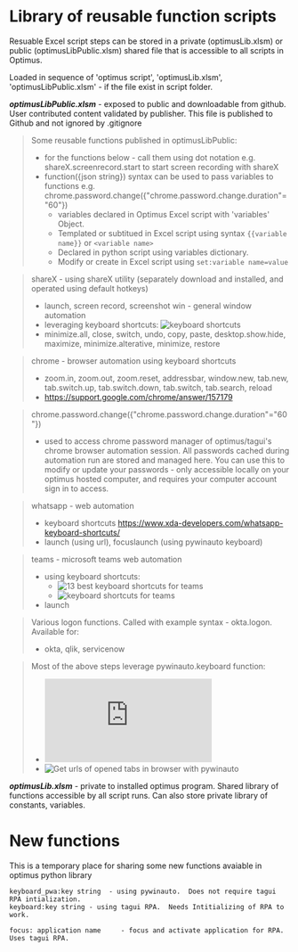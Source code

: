 # Library of reusable function scripts
Resuable Excel script steps can be stored in a private (optimusLib.xlsm) or public (optimusLibPublic.xlsm) shared file that is accessible to all scripts in Optimus.

Loaded in sequence of 'optimus script', 'optimusLib.xlsm', 'optimusLibPublic.xlsm' - if the file exist in script folder.

***optimusLibPublic.xlsm*** - exposed to public and downloadable from github.  User contributed content validated by publisher.  This file is published to Github and not ignored by .gitignore

> Some reusable functions published in optimusLibPublic:
>  - for the functions below - call them using dot notation e.g. shareX.screenrecord.start to start screen recording with shareX
>  - function({json string}) syntax can be used to pass variables to functions e.g. chrome.password.change({"chrome.password.change.duration"="60"})
>      - variables declared in Optimus Excel script with 'variables' Object.
>      - Templated or subtitued in Excel script using syntax `{{variable name}}` or `<variable name>`
>      - Declared in python script using variables dictionary.
>      - Modify or create in Excel script using `set:variable name=value`

> shareX - using shareX utility (separately download and installed, and operated using default hotkeys)
>  - launch, screen record, screenshot 
> win - general window automation
>  - leveraging keyboard shortcuts: ![keyboard shortcuts](https://support.microsoft.com/en-us/windows/keyboard-shortcuts-in-windows-dcc61a57-8ff0-cffe-9796-cb9706c75eec)
>  - minimize.all, close, switch, undo, copy, paste, desktop.show.hide, maximize, minimize.alterative, minimize, restore

> chrome - browser automation using keyboard shortcuts
>   - zoom.in, zoom.out, zoom.reset, addressbar, window.new, tab.new, tab.switch.up, tab.switch.down, tab.switch, tab.search, reload
>   - https://support.google.com/chrome/answer/157179

> chrome.password.change({"chrome.password.change.duration"="60"})
>   - used to access chrome password manager of optimus/tagui's chrome browser automation session.  All passwords cached during automation run are stored and managed here.  You can use this to modify or update your passwords - only accessible locally on your optimus hosted computer, and requires your computer account sign in to access.

> whatsapp - web automation
>   - keyboard shortcuts https://www.xda-developers.com/whatsapp-keyboard-shortcuts/
>   - launch (using url), focuslaunch (using pywinauto keyboard)

> teams - microsoft teams web automation
>   - using keyboard shortcuts:
>       - ![13 best keyboard shortcuts for teams](https://helpdeskgeek.com/office-tips/the-13-best-keyboard-shortcuts-for-microsoft-teams/)
>       - ![keyboard shortcuts for teams](https://support.microsoft.com/en-gb/office/keyboard-shortcuts-for-microsoft-teams-2e8e2a70-e8d8-4a19-949b-4c36dd5292d2#bkmk_global)
>   - launch

> Various logon functions.  Called with example syntax - okta.logon.  Available for:
>   - okta, qlik, servicenow

> Most of the above steps leverage pywinauto.keyboard function:
>   - ![pywinauto keyboard reference](https://pywinauto.readthedocs.io/en/latest/code/pywinauto.keyboard.html)
>   - ![Get urls of opened tabs in browser with pywinauto](https://stackoverflow.com/questions/72594066/get-urls-of-opened-tabs-in-browser-pywinauto-python)

***optimusLib.xlsm*** - private to installed optimus program.  Shared library of functions accessible by all script runs.  Can also store private library of constants, variables.

# New functions
This is a temporary place for sharing some new functions avaiable in optimus python library
```
keyboard_pwa:key string  - using pywinauto.  Does not require tagui RPA intialization.
keyboard:key string - using tagui RPA.  Needs Intitializing of RPA to work.

focus: application name     - focus and activate application for RPA.  Uses tagui RPA.

```

